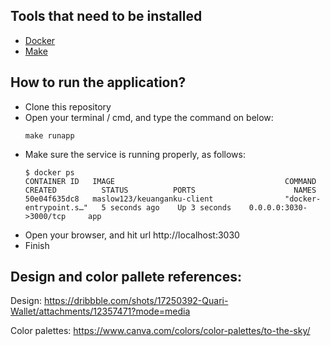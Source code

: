 ## Tools that need to be installed
- [Docker](https://www.docker.com/)
- [Make](https://community.chocolatey.org/packages/make)

## How to run the application?
- Clone this repository
- Open your terminal / cmd, and type the command on below:
    ```
    make runapp
    ```
- Make sure the service is running properly, as follows:
    ```
    $ docker ps
    CONTAINER ID   IMAGE                                      COMMAND                  CREATED          STATUS          PORTS                      NAMES
    50e04f635dc8   maslow123/keuanganku-client                "docker-entrypoint.s…"   5 seconds ago    Up 3 seconds    0.0.0.0:3030->3000/tcp     app
    ```
- Open your browser, and hit url http://localhost:3030
- Finish


## Design and color pallete references:
Design: https://dribbble.com/shots/17250392-Quari-Wallet/attachments/12357471?mode=media

Color palettes: https://www.canva.com/colors/color-palettes/to-the-sky/ 
